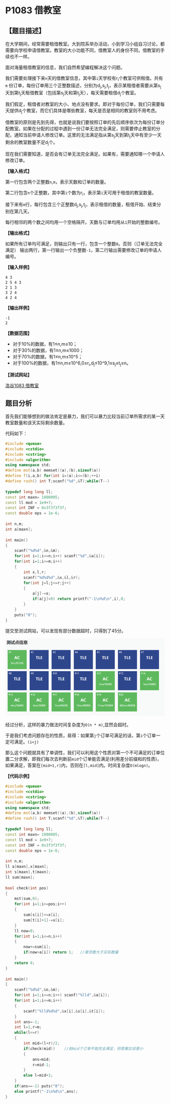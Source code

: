 # P1083 借教室

## 【题目描述】

在大学期间，经常需要租借教室。大到院系举办活动，小到学习小组自习讨论，都需要向学校申请借教室。教室的大小功能不同，借教室人的身份不同，借教室的手续也不一样。

面对海量租借教室的信息，我们自然希望编程解决这个问题。

我们需要处理接下来`n`天的借教室信息，其中第`i`天学校有r<sub>i</sub>个教室可供租借。共有`m` 份订单，每份订单用三个正整数描述，分别为d<sub>j</sub>,s<sub>j</sub>,t<sub>j</sub>，表示某租借者需要从第s<sub>j</sub>天到第t<sub>j</sub>天租借教室（包括第s<sub>j</sub>天和第t<sub>j</sub>天），每天需要租借d<sub>j</sub>个教室。

我们假定，租借者对教室的大小、地点没有要求。即对于每份订单，我们只需要每天提供d<sub>j</sub>个教室，而它们具体是哪些教室，每天是否是相同的教室则不用考虑。

借教室的原则是先到先得，也就是说我们要按照订单的先后顺序依次为每份订单分配教室。如果在分配的过程中遇到一份订单无法完全满足，则需要停止教室的分配，通知当前申请人修改订单。这里的无法满足指从第s<sub>j</sub>天到第t<sub>j</sub>天中有至少一天剩余的教室数量不足d<sub>j</sub>个。

现在我们需要知道，是否会有订单无法完全满足。如果有，需要通知哪一个申请人修改订单。

**【输入格式】**

第一行包含两个正整数`n`,`m`，表示天数和订单的数量。

第二行包含`n`个正整数，其中第`i`个数为r<sub>i</sub>，表示第`i`天可用于租借的教室数量。

接下来有`m`行，每行包含三个正整数d<sub>j</sub>,s<sub>j</sub>,t<sub>j</sub>，表示租借的数量，租借开始、结束分别在第几天。

每行相邻的两个数之间均用一个空格隔开。天数与订单均用从`1`开始的整数编号。

**【输出格式】**

如果所有订单均可满足，则输出只有一行，包含一个整数`0`。否则（订单无法完全满足）
输出两行，第一行输出一个负整数`-1`，第二行输出需要修改订单的申请人编号。

**【输入样例】**

    4 3 
    2 5 4 3 
    2 1 3 
    3 2 4 
    4 2 4

**【输出样例】**

    -1 
    2
    
**【数据范围】**
- 对于10%的数据，有1≤n,m≤10；
- 对于30%的数据，有1≤n,m≤1000；
- 对于70%的数据，有1≤n,m≤10^5；
- 对于100%的数据，有1≤n,m≤10^6,0≤r<sub>i</sub>,d<sub>j</sub>≤10^9,1≤s<sub>j</sub>≤t<sub>j</sub>≤n。

**【测试网站】**

[洛谷1083 借教室](https://www.luogu.org/problemnew/show/P1083)

## 题目分析
   
   首先我们能够想到的做法肯定是暴力，我们可以暴力比较当前订单所需求的某一天教室数量和该天实际剩余数量。
   
   代码如下：
   
```c++
#include <queue>
#include <cstdio>
#include <cstring>
#include <algorithm>
using namespace std;
#define mst(a,b) memset((a),(b),sizeof(a))
#define f(i,a,b) for(int i=(a);i<=(b);++i)
#define rush() int T;scanf("%d",&T);while(T--)

typedef long long ll;
const int maxn= 1000005;
const ll mod = 1e9+7;
const int INF = 0x3f3f3f3f;
const double eps = 1e-6;

int n,m;
int a[maxn];

int main()
{
    scanf("%d%d",&n,&m);
    for(int i=1;i<=n;i++) scanf("%d",&a[i]);
    for(int i=1;i<=m;i++)
    {
        int x,l,r;
        scanf("%d%d%d",&x,&l,&r);
        for(int j=l;j<=r;j++)
        {
            a[j]-=x;
            if(a[j]<0) return printf("-1\n%d\n",i),0;
        }
    }
    puts("0");
}

```
  
   提交至测试网站，可以发现有部分数据超时，只得到了45分。
   
   ![image](images/1083.png)
    
   经过分析，这样的暴力做法时间复杂度为`O(n * m)`,显然会超时。
   
   于是我们考虑问题存在的性质，易得：如果第`j`个订单可满足的话，第`i`个订单一定可满足。`(i<j)`
   
   那么这个问题就具有了单调性，我们可以利用这个性质对第一个不可满足的订单位置二分求解，即我们每次去判断前`mid`个订单能否满足(利用差分前缀和的性质)，如果满足，答案在`[mid+1,r]`内，否则在`[l,mid]`内。时间复杂度`O(mlogn)`。
    
**【代码示例】**

```c++
#include <queue>
#include <cstdio>
#include <cstring>
#include <algorithm>
using namespace std;
#define mst(a,b) memset((a),(b),sizeof(a))
#define rush() int T;scanf("%d",&T);while(T--)

typedef long long ll;
const int maxn= 1000005;
const ll mod = 1e9+7;
const int INF = 0x3f3f3f3f;
const double eps = 1e-6;

int n,m;
ll a[maxn],x[maxn];
int s[maxn],t[maxn];
ll sum[maxn];

bool check(int pos)
{
    mst(sum,0);
    for(int i=1;i<=pos;i++)
    {
        sum[s[i]]+=x[i];
        sum[t[i]+1]-=x[i];
    }
    ll now=0;
    for(int i=1;i<=n;i++)
    {
        now+=sum[i];
        if(now>a[i]) return 1;   //需求数大于实际数量
    }
    return 0;
}

int main()
{
    scanf("%d%d",&n,&m);
    for(int i=1;i<=n;i++) scanf("%lld",&a[i]);
    for(int i=1;i<=m;i++)
    {
        scanf("%lld%d%d",&x[i],&s[i],&t[i]);
    }
    int ans=-1;
    int l=1,r=m;
    while(l<=r)
    {
        int mid=(l+r)/2;
        if(check(mid))    //前mid个订单不能完全满足，则答案应该更小
        {
            ans=mid;
            r=mid-1;
        }
        else l=mid+1;    
    }
    if(ans==-1) puts("0");
    else printf("-1\n%d\n",ans);
}

```
   


